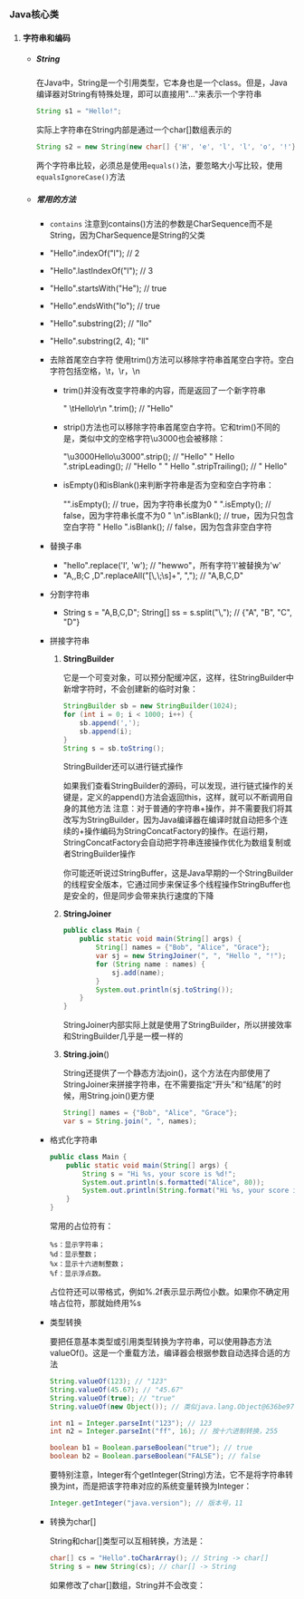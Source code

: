 ### Java核心类

1. #### 字符串和编码

   - ##### String

     在Java中，String是一个引用类型，它本身也是一个class。但是，Java编译器对String有特殊处理，即可以直接用"..."来表示一个字符串

     ```java
     String s1 = "Hello!";
     ```

     实际上字符串在String内部是通过一个char[]数组表示的

     ```java
     String s2 = new String(new char[] {'H', 'e', 'l', 'l', 'o', '!'});
     ```

     两个字符串比较，必须总是使用`equals()`法，要忽略大小写比较，使用`equalsIgnoreCase()`方法

   - ##### 常用的方法

     - `contains`
       注意到contains()方法的参数是CharSequence而不是String，因为CharSequence是String的父类

     - "Hello".indexOf("l"); // 2

     - "Hello".lastIndexOf("l"); // 3

     - "Hello".startsWith("He"); // true

     - "Hello".endsWith("lo"); // true

     - "Hello".substring(2); // "llo"

     - "Hello".substring(2, 4); "ll"

     - 去除首尾空白字符
       使用trim()方法可以移除字符串首尾空白字符。空白字符包括空格，\t，\r，\n

       - trim()并没有改变字符串的内容，而是返回了一个新字符串

         "  \tHello\r\n ".trim(); // "Hello"

       - strip()方法也可以移除字符串首尾空白字符。它和trim()不同的是，类似中文的空格字符\u3000也会被移除：

         "\u3000Hello\u3000".strip(); // "Hello"
         " Hello ".stripLeading(); // "Hello "
         " Hello ".stripTrailing(); // " Hello"

       - isEmpty()和isBlank()来判断字符串是否为空和空白字符串：

         "".isEmpty(); // true，因为字符串长度为0
         "  ".isEmpty(); // false，因为字符串长度不为0
         "  \n".isBlank(); // true，因为只包含空白字符
         " Hello ".isBlank(); // false，因为包含非空白字符

     - 替换子串

       - "hello".replace('l', 'w'); // "hewwo"，所有字符'l'被替换为'w'
       - "A,,B;C ,D".replaceAll("[\\,\\;\\s]+", ","); // "A,B,C,D"

     - 分割字符串

       - String s = "A,B,C,D";
         String[] ss = s.split("\\,"); // {"A", "B", "C", "D"}

     - 拼接字符串

       1. **StringBuilder**

          它是一个可变对象，可以预分配缓冲区，这样，往StringBuilder中新增字符时，不会创建新的临时对象：

          ```java
          StringBuilder sb = new StringBuilder(1024);
          for (int i = 0; i < 1000; i++) {
              sb.append(',');
              sb.append(i);
          }
          String s = sb.toString();
          ```

          StringBuilder还可以进行链式操作

          如果我们查看StringBuilder的源码，可以发现，进行链式操作的关键是，定义的append()方法会返回this，这样，就可以不断调用自身的其他方法
          注意：对于普通的字符串+操作，并不需要我们将其改写为StringBuilder，因为Java编译器在编译时就自动把多个连续的+操作编码为StringConcatFactory的操作。在运行期，StringConcatFactory会自动把字符串连接操作优化为数组复制或者StringBuilder操作

          你可能还听说过StringBuffer，这是Java早期的一个StringBuilder的线程安全版本，它通过同步来保证多个线程操作StringBuffer也是安全的，但是同步会带来执行速度的下降

       2. **StringJoiner**

          ```java
          public class Main {
              public static void main(String[] args) {
                  String[] names = {"Bob", "Alice", "Grace"};
                  var sj = new StringJoiner(", ", "Hello ", "!");
                  for (String name : names) {
                      sj.add(name);
                  }
                  System.out.println(sj.toString());
              }
          }
          ```

          StringJoiner内部实际上就是使用了StringBuilder，所以拼接效率和StringBuilder几乎是一模一样的

       3. **String.join**()

          String还提供了一个静态方法join()，这个方法在内部使用了StringJoiner来拼接字符串，在不需要指定“开头”和“结尾”的时候，用String.join()更方便

          ```java
          String[] names = {"Bob", "Alice", "Grace"};
          var s = String.join(", ", names);
          ```

     - 格式化字符串

       ```java
       public class Main {
           public static void main(String[] args) {
               String s = "Hi %s, your score is %d!";
               System.out.println(s.formatted("Alice", 80));
               System.out.println(String.format("Hi %s, your score is %.2f!", "Bob", 59.5));
           }
       }
       ```

       常用的占位符有：

       ```
       %s：显示字符串；
       %d：显示整数；
       %x：显示十六进制整数；
       %f：显示浮点数。
       ```

       占位符还可以带格式，例如%.2f表示显示两位小数。如果你不确定用啥占位符，那就始终用%s

     - 类型转换

       要把任意基本类型或引用类型转换为字符串，可以使用静态方法valueOf()。这是一个重载方法，编译器会根据参数自动选择合适的方法

       ```java
       String.valueOf(123); // "123"
       String.valueOf(45.67); // "45.67"
       String.valueOf(true); // "true"
       String.valueOf(new Object()); // 类似java.lang.Object@636be97c
       ```

       ```java
       int n1 = Integer.parseInt("123"); // 123
       int n2 = Integer.parseInt("ff", 16); // 按十六进制转换，255
       ```

       ```java
       boolean b1 = Boolean.parseBoolean("true"); // true
       boolean b2 = Boolean.parseBoolean("FALSE"); // false
       ```

       要特别注意，Integer有个getInteger(String)方法，它不是将字符串转换为int，而是把该字符串对应的系统变量转换为Integer：

       ```java
       Integer.getInteger("java.version"); // 版本号，11
       ```

     - 转换为char[]

       String和char[]类型可以互相转换，方法是：

       ```java
       char[] cs = "Hello".toCharArray(); // String -> char[]
       String s = new String(cs); // char[] -> String
       ```

       如果修改了char[]数组，String并不会改变：
